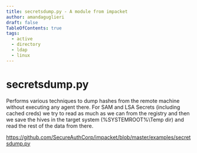 ```yaml
---
title: secretsdump.py - A module from impacket
author: amandaguglieri
draft: false
TableOfContents: true
tags:
  - active
  - directory
  - ldap
  - linux
---
```

# secretsdump.py


 Performs various techniques to dump hashes from the remote machine without executing any agent there.  For SAM and LSA Secrets (including cached creds) we try to read as much as we can from the registry and then we save the hives in the target system  (%SYSTEMROOT%\\Temp dir) and read the rest of the data from there.

https://github.com/SecureAuthCorp/impacket/blob/master/examples/secretsdump.py